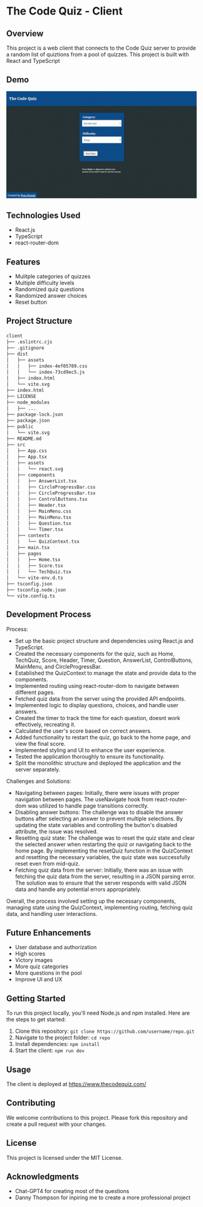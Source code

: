 # **The Code Quiz - Client**

## **Overview**

This project is a web client that connects to the Code Quiz server to provide a random list of quiztions from a pool of quizzes. This project is built with React and TypeScript

## **Demo**

<img src="demo.gif" width="800" alt ="demo"/>

## **Technologies Used**

- React.js
- TypeScript
- react-router-dom

## **Features**

- Mulitple categories of quizzes
- Multiple difficulty levels
- Randomized quiz questions
- Randomized answer choices
- Reset button

## **Project Structure**

```
client
├── .eslintrc.cjs
├── .gitignore
├── dist
│   ├── assets
│   │   ├── index-4ef05789.css
│   │   └── index-73cd9ec5.js
│   ├── index.html
│   └── vite.svg
├── index.html
├── LICENSE
├── node_modules
│   ├── ...
├── package-lock.json
├── package.json
├── public
│   └── vite.svg
├── README.md
├── src
│   ├── App.css
│   ├── App.tsx
│   ├── assets
│   │   └── react.svg
│   ├── components
│   │   ├── AnswerList.tsx
│   │   ├── CircleProgressBar.css
│   │   ├── CircleProgressBar.tsx
│   │   ├── ControlButtons.tsx
│   │   ├── Header.tsx
│   │   ├── MainMenu.css
│   │   ├── MainMenu.tsx
│   │   ├── Question.tsx
│   │   └── Timer.tsx
│   ├── contexts
│   │   └── QuizContext.tsx
│   ├── main.tsx
│   ├── pages
│   │   ├── Home.tsx
│   │   ├── Score.tsx
│   │   └── TechQuiz.tsx
│   └── vite-env.d.ts
├── tsconfig.json
├── tsconfig.node.json
└── vite.config.ts
```

## **Development Process**

Process:

- Set up the basic project structure and dependencies using React.js and TypeScript.
- Created the necessary components for the quiz, such as Home, TechQuiz, Score, Header, Timer, Question, AnswerList, ControlButtons, MainMenu, and CircleProgressBar.
- Established the QuizContext to manage the state and provide data to the components.
- Implemented routing using react-router-dom to navigate between different pages.
- Fetched quiz data from the server using the provided API endpoints.
- Implemented logic to display questions, choices, and handle user answers.
- Created the timer to track the time for each question, doesnt work effectively, recreating it.
- Calculated the user's score based on correct answers.
- Added functionality to restart the quiz, go back to the home page, and view the final score.
- Implemented styling and UI to enhance the user experience.
- Tested the application thoroughly to ensure its functionality.
- Split the monolithic structure and deployed the application and the server separately.

Challenges and Solutions:

- Navigating between pages: Initially, there were issues with proper navigation between pages. The useNavigate hook from react-router-dom was utilized to handle page transitions correctly.
- Disabling answer buttons: The challenge was to disable the answer buttons after selecting an answer to prevent multiple selections. By updating the state variables and controlling the button's disabled attribute, the issue was resolved.
- Resetting quiz state: The challenge was to reset the quiz state and clear the selected answer when restarting the quiz or navigating back to the home page. By implementing the resetQuiz function in the QuizContext and resetting the necessary variables, the quiz state was successfully reset even from mid-quiz.
- Fetching quiz data from the server: Initially, there was an issue with fetching the quiz data from the server, resulting in a JSON parsing error. The solution was to ensure that the server responds with valid JSON data and handle any potential errors appropriately.

Overall, the process involved setting up the necessary components, managing state using the QuizContext, implementing routing, fetching quiz data, and handling user interactions.

## **Future Enhancements**

- User database and authorization
- High scores
- Victory images
- More quiz categories
- More questions in the pool
- Improve UI and UX

## **Getting Started**

To run this project locally, you'll need Node.js and npm installed. Here are the steps to get started:

1. Clone this repository: `git clone https://github.com/username/repo.git`
2. Navigate to the project folder: `cd repo`
3. Install dependencies: `npm install`
4. Start the client: `npm run dev`

## **Usage**

The client is deployed at https://www.thecodequiz.com/

## **Contributing**

We welcome contributions to this project. Please fork this repository and create a pull request with your changes.

## **License**

This project is licensed under the MIT License.

## **Acknowledgments**

- Chat-GPT4 for creating most of the questions
- Danny Thompson for inpiring me to create a more professional project
